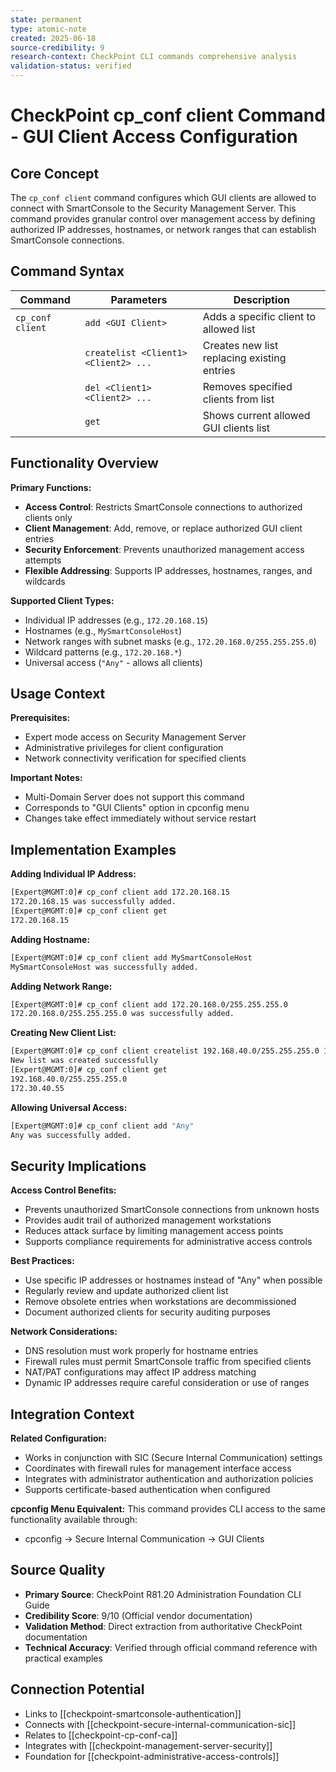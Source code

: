 ```yaml
---
state: permanent
type: atomic-note
created: 2025-06-18
source-credibility: 9
research-context: CheckPoint CLI commands comprehensive analysis
validation-status: verified
---
```


# CheckPoint cp_conf client Command - GUI Client Access Configuration

## Core Concept

The `cp_conf client` command configures which GUI clients are allowed to connect with SmartConsole to the Security Management Server. This command provides granular control over management access by defining authorized IP addresses, hostnames, or network ranges that can establish SmartConsole connections.

## Command Syntax

| Command | Parameters | Description |
|---------|------------|-------------|
| `cp_conf client` | `add <GUI Client>` | Adds a specific client to allowed list |
| | `createlist <Client1> <Client2> ...` | Creates new list replacing existing entries |
| | `del <Client1> <Client2> ...` | Removes specified clients from list |
| | `get` | Shows current allowed GUI clients list |

## Functionality Overview

**Primary Functions:**
- **Access Control**: Restricts SmartConsole connections to authorized clients only
- **Client Management**: Add, remove, or replace authorized GUI client entries
- **Security Enforcement**: Prevents unauthorized management access attempts
- **Flexible Addressing**: Supports IP addresses, hostnames, ranges, and wildcards

**Supported Client Types:**
- Individual IP addresses (e.g., `172.20.168.15`)
- Hostnames (e.g., `MySmartConsoleHost`)
- Network ranges with subnet masks (e.g., `172.20.168.0/255.255.255.0`)
- Wildcard patterns (e.g., `172.20.168.*`)
- Universal access (`"Any"` - allows all clients)

## Usage Context

**Prerequisites:**
- Expert mode access on Security Management Server
- Administrative privileges for client configuration
- Network connectivity verification for specified clients

**Important Notes:**
- Multi-Domain Server does not support this command
- Corresponds to "GUI Clients" option in cpconfig menu
- Changes take effect immediately without service restart

## Implementation Examples

**Adding Individual IP Address:**
```bash
[Expert@MGMT:0]# cp_conf client add 172.20.168.15
172.20.168.15 was successfully added.
[Expert@MGMT:0]# cp_conf client get
172.20.168.15
```

**Adding Hostname:**
```bash
[Expert@MGMT:0]# cp_conf client add MySmartConsoleHost
MySmartConsoleHost was successfully added.
```

**Adding Network Range:**
```bash
[Expert@MGMT:0]# cp_conf client add 172.20.168.0/255.255.255.0
172.20.168.0/255.255.255.0 was successfully added.
```

**Creating New Client List:**
```bash
[Expert@MGMT:0]# cp_conf client createlist 192.168.40.0/255.255.255.0 172.30.40.55
New list was created successfully
[Expert@MGMT:0]# cp_conf client get
192.168.40.0/255.255.255.0
172.30.40.55
```

**Allowing Universal Access:**
```bash
[Expert@MGMT:0]# cp_conf client add "Any"
Any was successfully added.
```

## Security Implications

**Access Control Benefits:**
- Prevents unauthorized SmartConsole connections from unknown hosts
- Provides audit trail of authorized management workstations
- Reduces attack surface by limiting management access points
- Supports compliance requirements for administrative access controls

**Best Practices:**
- Use specific IP addresses or hostnames instead of "Any" when possible
- Regularly review and update authorized client list
- Remove obsolete entries when workstations are decommissioned
- Document authorized clients for security auditing purposes

**Network Considerations:**
- DNS resolution must work properly for hostname entries
- Firewall rules must permit SmartConsole traffic from specified clients
- NAT/PAT configurations may affect IP address matching
- Dynamic IP addresses require careful consideration or use of ranges

## Integration Context

**Related Configuration:**
- Works in conjunction with SIC (Secure Internal Communication) settings
- Coordinates with firewall rules for management interface access
- Integrates with administrator authentication and authorization policies
- Supports certificate-based authentication when configured

**cpconfig Menu Equivalent:**
This command provides CLI access to the same functionality available through:
- cpconfig → Secure Internal Communication → GUI Clients

## Source Quality

- **Primary Source**: CheckPoint R81.20 Administration Foundation CLI Guide
- **Credibility Score**: 9/10 (Official vendor documentation)
- **Validation Method**: Direct extraction from authoritative CheckPoint documentation
- **Technical Accuracy**: Verified through official command reference with practical examples

## Connection Potential

- Links to [[checkpoint-smartconsole-authentication]]
- Connects with [[checkpoint-secure-internal-communication-sic]]
- Relates to [[checkpoint-cp-conf-ca]]
- Integrates with [[checkpoint-management-server-security]]
- Foundation for [[checkpoint-administrative-access-controls]]